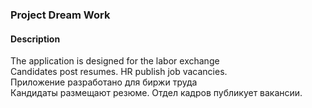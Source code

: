 ﻿### Project Dream Work

#### Description
The application is designed for the labor exchange <br>
Candidates post resumes. HR publish job vacancies. <br>
Приложение разработано для биржи труда<br>
Кандидаты размещают резюме. Отдел кадров публикует вакансии.<br>
